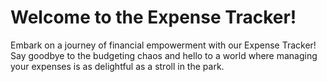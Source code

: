 # Welcome to the Expense Tracker!

Embark on a journey of financial empowerment with our Expense Tracker! Say goodbye to the budgeting chaos and hello to a world where managing your expenses is as delightful as a stroll in the park.
